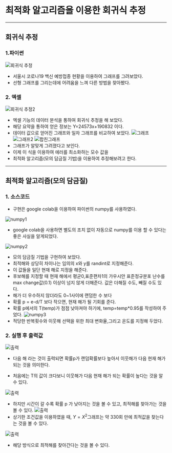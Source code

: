 # 최적화 알고리즘을 이용한 회귀식 추정 
---
## 회귀식 추정
### 1.파이썬
![회귀식 추정](.컴알기말/../컴알기말/회귀식%20추정.png)
- 서울시 코로나19 백신 예방접종 현황을 이용하여 그래프를 그려보았다. 
- 선형 그래프를 그리는데에 어려움을 느껴 다른 방법을 찾아봤다.

### 2. 엑셀
![회귀식 추정2](.컴알기말/../컴알기말/회귀식%20추정2.png)
- 엑셀 기능의 데이터 분석을 통하여 회귀식 추정을 해 보았다.
- 해당 요약을 통하여 얻은 정보는 Y=24573x+190832 이다.
- 데이터 값으로 얻어진 그래프와 일차 그래프를 비교하여 보았다.
![그래프](컴알기말/그래프.png)
![그래프2](컴알기말/그래프2.png)
![합친그래프](컴알기말/합친%20그래프.png)
- 그래프가 알맞게 그려졌다고 보인다.
- 이제 이 식을 이용하여 에러를 최소화하는 모수 값을 
- 최적화 알고리즘(모의 담금질 기법)을 이용하여 추정해보려고 한다.
---
## 최적화 알고리즘(모의 담금질)
### 1. 소스코드
- 구현은 google colab을 이용하여 파이썬의 numpy를 사용하였다.

![numpy1](컴알기말/numpy1.png)
- google colab을 사용하면 별도의 조치 없이 자동으로 numpy를 이용 할 수 있다는 좋은 사실을 알게되었다.

![numpy2](컴알기말/numpy2.png)
- 모의 담금질 기법을 구현하여 보았다. 
- 최적해와 상당히 차이나는 임의의 x와 y를 randint로 지정해준다. 
- 이 값들을 일단 현재 해로 지정을 해준다.
- 후보해를 지정할 때 현재 해에서 평균0,표준편차1의 가우시안 표준정규분포 난수를 max change값(0.1) 이상이 넘지 않게 더해준다. 값은 더해질 수도, 빼질 수도 있다.
- 해가 더 우수하지 않더라도 0~1사이에 랜덤한 수 보다 
- 확률 p = e-d/T 보다 작으면, 현재 해가 될 기회를 준다.
- 확률 p에서의 T(temp)가 점점 낮아져야 하기에, temp=temp*0.95를 작성하여 주었다. 
![numpy3](컴알기말/numpy3.png)  
- 적당한 반복횟수와 이웃해 선택을 위한 최대 변화율,그리고 온도를 지정해 두었다. 

### 2. 실행 후 출력값
![출력](컴알기말/출력1.png)
- 다음 해 라는 것이 출력되면 확률p가 랜덤확률보다 높아서 이웃해가 다음 현재 해가 되는 것을 의미한다.

- 처음에는 T의 값이 크다보니 이웃해가 다음 현재 해가 되는 확률이 높다는 것을 알 수 있다.
 
![출력](컴알기말/출력2.png)
- 하지만 시간이 갈 수록 확률 p 가 낮아지는 것을 볼 수 있고, 최적해를 찾아가는 것을 볼 수 있다.
![출력](컴알기말/출력3.png)
- 상기한 조건값을 이용하였을 때, $Y=X^2$그래프는 약 330회 만에 최적값을 찾는다는 것을 볼 수 있다.

![출력](컴알기말/출력4.png)
- 해당 방식으로 최적해를 찾아간다는 것을 볼 수 있다.